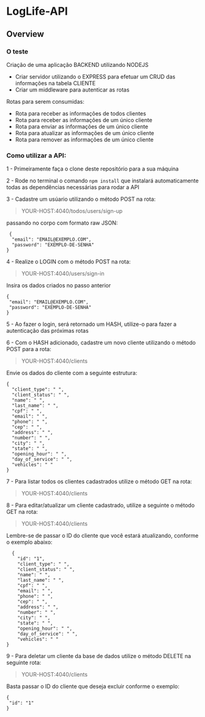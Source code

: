 # LogLife-API

## Overview

### O teste    
Criação de uma aplicação BACKEND utilizando NODEJS
- Criar servidor utilizando o EXPRESS para efetuar um CRUD das informações na tabela CLIENTE  
- Criar um middleware para autenticar as rotas  

Rotas para serem consumidas:
* Rota para receber as informações de todos clientes
* Rota para receber as informações de um único cliente
* Rota para enviar as informações de um único cliente
* Rota para atualizar as informações de um único cliente
* Rota para remover as informações de um único cliente

### Como utilizar a API:  
  
  
1 - Primeiramente faça o clone deste repositório para a sua máquina  

2 - Rode no terminal o comando `npm install` que instalará automaticamente todas as dependências necessárias para rodar a API  

3 - Cadastre um usúario utilizando o método POST na rota:  

> YOUR-HOST:4040/todos/users/sign-up

passando no corpo com formato raw JSON:  
```
 {   
  "email": "EMAIL@EXEMPLO.COM",  
  "password": "EXEMPLO-DE-SENHA"    
}
```
  
4 - Realize o LOGIN com o método POST na rota:  

> YOUR-HOST:4040/users/sign-in  

Insira os dados criados no passo anterior  
 ```
 {   
  "email": "EMAIL@EXEMPLO.COM",  
  "password": "EXEMPLO-DE-SENHA"    
}
```
 
5 - Ao fazer o login, será retornado um HASH, utilize-o para fazer a autenticação das próximas rotas 

6 - Com o HASH adicionado, cadastre um novo cliente utilizando o método POST para a rota:  

> YOUR-HOST:4040/clients

Envie os dados do cliente com a seguinte estrutura:  
  
  ```
  {       
    "client_type": " ",
    "client_status": " ",
    "name": " ",
    "last_name": " ",
    "cpf": " ",
    "email": " ",
    "phone": " ",
    "cep": " ",
    "address": " ",
    "number": " ",
    "city": " ",
    "state": " ",
    "opening_hour": " ",
    "day_of_service": " ",
    "vehicles": " "
}
```
  
7 - Para listar todos os clientes cadastrados utilize o método GET na rota:  

> YOUR-HOST:4040/clients  

8 - Para editar/atualizar um cliente cadastrado, utilize a seguinte o método GET na rota:  

> YOUR-HOST:4040/clients  

Lembre-se de passar o ID do cliente que você estará atualizando, conforme o exemplo abaixo:  
```
  {
    "id": "1",
    "client_type": " ",
    "client_status": " ",
    "name": " ",
    "last_name": " ",
    "cpf": " ",
    "email": " ",
    "phone": " ",
    "cep": " ",
    "address": " ",
    "number": " ",
    "city": " ",
    "state": " ",
    "opening_hour": " ",
    "day_of_service": " ",
    "vehicles": " "
}
```
9 - Para deletar um cliente da base de dados utilize o método DELETE na seguinte rota:  

 > YOUR-HOST:4040/clients

Basta passar o ID do cliente que deseja excluir conforme o exemplo:  

 ```
 {   
  "id": "1"      
}
```
